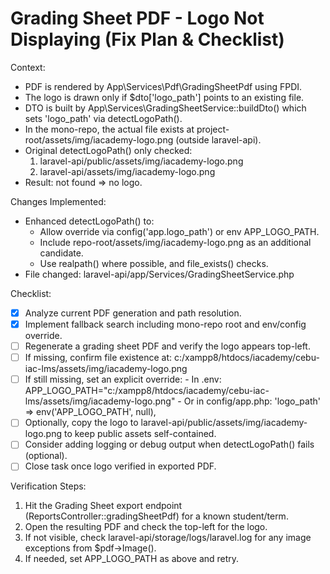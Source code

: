 # Grading Sheet PDF - Logo Not Displaying (Fix Plan & Checklist)

Context:
- PDF is rendered by App\Services\Pdf\GradingSheetPdf using FPDI.
- The logo is drawn only if $dto['logo_path'] points to an existing file.
- DTO is built by App\Services\GradingSheetService::buildDto() which sets 'logo_path' via detectLogoPath().
- In the mono-repo, the actual file exists at project-root/assets/img/iacademy-logo.png (outside laravel-api).
- Original detectLogoPath() only checked:
  1) laravel-api/public/assets/img/iacademy-logo.png
  2) laravel-api/assets/img/iacademy-logo.png
- Result: not found ⇒ no logo.

Changes Implemented:
- Enhanced detectLogoPath() to:
  - Allow override via config('app.logo_path') or env APP_LOGO_PATH.
  - Include repo-root/assets/img/iacademy-logo.png as an additional candidate.
  - Use realpath() where possible, and file_exists() checks.
- File changed: laravel-api/app/Services/GradingSheetService.php

Checklist:
- [x] Analyze current PDF generation and path resolution.
- [x] Implement fallback search including mono-repo root and env/config override.
- [ ] Regenerate a grading sheet PDF and verify the logo appears top-left.
- [ ] If missing, confirm file existence at: c:/xampp8/htdocs/iacademy/cebu-iac-lms/assets/img/iacademy-logo.png
- [ ] If still missing, set an explicit override:
      - In .env: APP_LOGO_PATH="c:/xampp8/htdocs/iacademy/cebu-iac-lms/assets/img/iacademy-logo.png"
      - Or in config/app.php: 'logo_path' => env('APP_LOGO_PATH', null),
- [ ] Optionally, copy the logo to laravel-api/public/assets/img/iacademy-logo.png to keep public assets self-contained.
- [ ] Consider adding logging or debug output when detectLogoPath() fails (optional).
- [ ] Close task once logo verified in exported PDF.

Verification Steps:
1. Hit the Grading Sheet export endpoint (ReportsController::gradingSheetPdf) for a known student/term.
2. Open the resulting PDF and check the top-left for the logo.
3. If not visible, check laravel-api/storage/logs/laravel.log for any image exceptions from $pdf->Image().
4. If needed, set APP_LOGO_PATH as above and retry.

